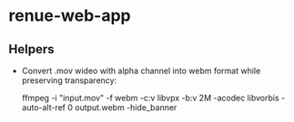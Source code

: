 # renue-web-app

## Helpers

- Convert .mov wideo with alpha channel into webm format while preserving transparency:

  ffmpeg -i "input.mov" -f webm -c:v libvpx -b:v 2M -acodec libvorbis -auto-alt-ref 0 output.webm -hide_banner
